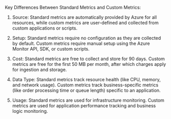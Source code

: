 Key Differences Between Standard Metrics and Custom Metrics:

1. Source: Standard metrics are automatically provided by Azure for all resources, while custom metrics are user-defined and collected from custom applications or scripts.


2. Setup: Standard metrics require no configuration as they are collected by default. Custom metrics require manual setup using the Azure Monitor API, SDK, or custom scripts.


3. Cost: Standard metrics are free to collect and store for 90 days. Custom metrics are free for the first 50 MB per month, after which charges apply for ingestion and storage.


4. Data Type: Standard metrics track resource health (like CPU, memory, and network usage). Custom metrics track business-specific metrics (like order processing time or queue length) specific to an application.


5. Usage: Standard metrics are used for infrastructure monitoring. Custom metrics are used for application performance tracking and business logic monitoring.




